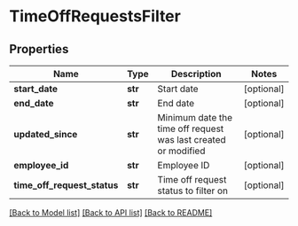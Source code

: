 # TimeOffRequestsFilter


## Properties
Name | Type | Description | Notes
------------ | ------------- | ------------- | -------------
**start_date** | **str** | Start date | [optional] 
**end_date** | **str** | End date | [optional] 
**updated_since** | **str** | Minimum date the time off request was last created or modified | [optional] 
**employee_id** | **str** | Employee ID | [optional] 
**time_off_request_status** | **str** | Time off request status to filter on | [optional] 

[[Back to Model list]](../../README.md#documentation-for-models) [[Back to API list]](../../README.md#documentation-for-api-endpoints) [[Back to README]](../../README.md)


